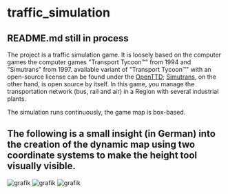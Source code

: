 # traffic_simulation

##  README.md still in process

The project is a traffic simulation game. It is loosely based on the computer games
the computer games "Transport Tycoon™" from 1994 and "Simutrans" from 1997.
available variant of "Transport Tycoon™" with an open-source license can be found under the
[OpenTTD](https://www.openttd.org/downloads/openttd-releases/latest); [Simutrans](https://www.simutrans.com/en/download/), on the other hand, is open source by itself.
In this game, you manage the transportation network (bus, rail and air) in a
Region with several industrial plants.

The simulation runs continuously, the game map is box-based.

## The following is a small insight (in German) into the creation of the dynamic map using two coordinate systems to make the height tool visually visible.

![grafik](https://user-images.githubusercontent.com/119579924/215502203-baf84e7a-8473-4b2d-9c77-d6a1cdf60541.png)
![grafik](https://user-images.githubusercontent.com/119579924/215502341-fad67187-8384-4b9d-8a72-13edab0f6c00.png)
![grafik](https://user-images.githubusercontent.com/119579924/215502445-e6a369fc-b010-48d7-b901-0801145077d4.png)

